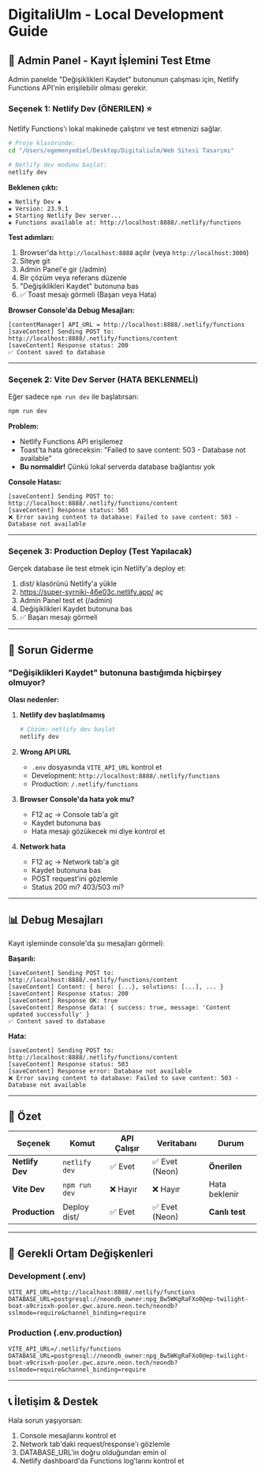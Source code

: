 # DigitaliUlm - Local Development Guide

## 🚀 Admin Panel - Kayıt İşlemini Test Etme

Admin panelde "Değişiklikleri Kaydet" butonunun çalışması için, Netlify Functions API'nin erişilebilir olması gerekir.

### Seçenek 1: Netlify Dev (ÖNERILEN) ⭐

Netlify Functions'ı lokal makinede çalıştırır ve test etmenizi sağlar.

```bash
# Proje klasöründe:
cd "/Users/egemenyediel/Desktop/Digitaliulm/Web Sitesi Tasarımı"

# Netlify dev modunu başlat:
netlify dev
```

**Beklenen çıktı:**
```
◈ Netlify Dev ◈
◈ Version: 23.9.1
◈ Starting Netlify Dev server...
◈ Functions available at: http://localhost:8888/.netlify/functions
```

**Test adımları:**
1. Browser'da `http://localhost:8888` açılır (veya `http://localhost:3000`)
2. Siteye git
3. Admin Panel'e gir (/admin)
4. Bir çözüm veya referans düzenle
5. "Değişiklikleri Kaydet" butonuna bas
6. ✅ Toast mesajı görmeli (Başarı veya Hata)

**Browser Console'da Debug Mesajları:**
```
[contentManager] API_URL = http://localhost:8888/.netlify/functions
[saveContent] Sending POST to: http://localhost:8888/.netlify/functions/content
[saveContent] Response status: 200
✅ Content saved to database
```

---

### Seçenek 2: Vite Dev Server (HATA BEKLENMELİ)

Eğer sadece `npm run dev` ile başlatırsan:

```bash
npm run dev
```

**Problem:**
- Netlify Functions API erişilemez
- Toast'ta hata göreceksin: "Failed to save content: 503 - Database not available"
- **Bu normaldir!** Çünkü lokal serverda database bağlantısı yok

**Console Hatası:**
```
[saveContent] Sending POST to: http://localhost:8888/.netlify/functions/content
[saveContent] Response status: 503
❌ Error saving content to database: Failed to save content: 503 - Database not available
```

---

### Seçenek 3: Production Deploy (Test Yapılacak)

Gerçek database ile test etmek için Netlify'a deploy et:

1. dist/ klasörünü Netlify'a yükle
2. https://super-syrniki-46e03c.netlify.app/ aç
3. Admin Panel test et (/admin)
4. Değişiklikleri Kaydet butonuna bas
5. ✅ Başarı mesajı görmeli

---

## 🔧 Sorun Giderme

### "Değişiklikleri Kaydet" butonuna bastığımda hiçbirşey olmuyor?

**Olası nedenler:**

1. **Netlify dev başlatılmamış**
   ```bash
   # Çözüm: netlify dev başlat
   netlify dev
   ```

2. **Wrong API URL**
   - `.env` dosyasında `VITE_API_URL` kontrol et
   - Development: `http://localhost:8888/.netlify/functions`
   - Production: `/.netlify/functions`

3. **Browser Console'da hata yok mu?**
   - F12 aç → Console tab'a git
   - Kaydet butonuna bas
   - Hata mesajı gözükecek mi diye kontrol et

4. **Network hata**
   - F12 aç → Network tab'a git
   - Kaydet butonuna bas
   - POST request'ini gözlemle
   - Status 200 mi? 403/503 mi?

---

## 📊 Debug Mesajları

Kayıt işleminde console'da şu mesajları görmeli:

**Başarılı:**
```
[saveContent] Sending POST to: http://localhost:8888/.netlify/functions/content
[saveContent] Content: { hero: {...}, solutions: [...], ... }
[saveContent] Response status: 200
[saveContent] Response OK: true
[saveContent] Response data: { success: true, message: 'Content updated successfully' }
✅ Content saved to database
```

**Hata:**
```
[saveContent] Sending POST to: http://localhost:8888/.netlify/functions/content
[saveContent] Response status: 503
[saveContent] Response error: Database not available
❌ Error saving content to database: Failed to save content: 503 - Database not available
```

---

## 🎯 Özet

| Seçenek | Komut | API Çalışır | Veritabanı | Durum |
|---------|-------|-----------|-----------|-------|
| **Netlify Dev** | `netlify dev` | ✅ Evet | ✅ Evet (Neon) | **Önerilen** |
| **Vite Dev** | `npm run dev` | ❌ Hayır | ❌ Hayır | Hata beklenir |
| **Production** | Deploy dist/ | ✅ Evet | ✅ Evet (Neon) | **Canlı test** |

---

## 💾 Gerekli Ortam Değişkenleri

### Development (.env)
```env
VITE_API_URL=http://localhost:8888/.netlify/functions
DATABASE_URL=postgresql://neondb_owner:npg_Bw5WKgRaFXo0@ep-twilight-boat-a9crisxh-pooler.gwc.azure.neon.tech/neondb?sslmode=require&channel_binding=require
```

### Production (.env.production)
```env
VITE_API_URL=/.netlify/functions
DATABASE_URL=postgresql://neondb_owner:npg_Bw5WKgRaFXo0@ep-twilight-boat-a9crisxh-pooler.gwc.azure.neon.tech/neondb?sslmode=require&channel_binding=require
```

---

## 📞 İletişim & Destek

Hala sorun yaşıyorsan:
1. Console mesajlarını kontrol et
2. Network tab'daki request/response'ı gözlemle
3. DATABASE_URL'in doğru olduğundan emin ol
4. Netlify dashboard'da Functions log'larını kontrol et
